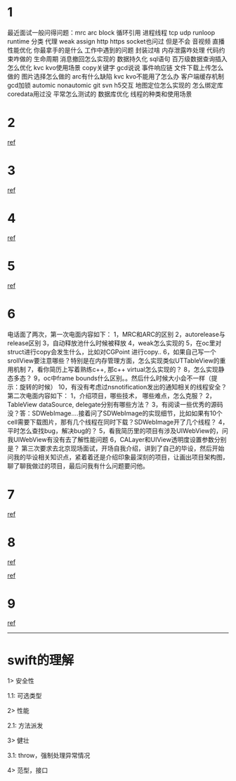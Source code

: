 # 1

最近面试一般问得问题：mrc arc block 循环引用 进程线程 tcp udp runloop runtime 分类 代理 weak assign http https socket也问过 但是不会 音视频 直播 性能优化 你最拿手的是什么 工作中遇到的问题 封装过啥 内存泄露咋处理 代码约束咋做的 生命周期 消息撤回怎么实现的 数据持久化 sql语句 百万级数据查询插入怎么优化 kvc kvo使用场景 copy关键字 gcd说说 事件响应链 文件下载上传怎么做的 图片选择怎么做的 arc有什么缺陷 kvc kvo不能用了怎么办 客户端缓存机制 gcd加锁 automic nonautomic git svn h5交互 地图定位怎么实现的 怎么绑定库 coredata用过没 平常怎么测试的 数据库优化 线程的种类和使用场景

# 2

[ref](http://hl1987.com/2017/09/05/%E8%85%BE%E8%AE%AFSNG%E6%9F%90%E9%83%A8%E9%97%A8iOS%E9%9D%A2%E8%AF%95%E7%BB%8F%E5%8E%86/)

# 3

[ref](https://juejin.im/post/5b5a8e7e518825615e6f6c11)

# 4

[ref](https://github.com/lzyy/iOS-Developer-Interview-Questions)

# 5

[ref](http://www.zoomfeng.com/blog/ios-level-up.html)

# 6

电话面了两次，第一次电面内容如下：
1，MRC和ARC的区别
2，autorelease与release区别
3，自动释放池什么时候被释放
4，weak怎么实现的
5，在oc里对struct进行copy会发生什么，比如对CGPoint 进行copy..
6，如果自己写一个srollView要注意哪些？特别是在内存管理方面，怎么实现类似UTTableView的重用机制
7，看你简历上写着熟练c++, 那c++ virtual怎么实现的？
8，怎么实现静态多态？
9，oc中frame bounds什么区别。。然后什么时候大小会不一样（提示：旋转的时候）
10，有没有考虑过nsnotification发出的通知相关的线程安全？
第二次电面内容如下：
1，介绍项目，哪些技术， 哪些难点，怎么克服？
2，TableView dataSource, delegate分别有哪些方法？
3，有阅读一些优秀的源码没？答：SDWebImage....接着问了SDWebImage的实现细节，比如如果有10个cell需要下载图片，那有几个线程在同时下载？SDWebImage开了几个线程？
4，平时怎么查找bug，解决bug的？
5，看我简历里的项目有涉及UIWebView的，问我UIWebView有没有去了解性能问题
6，CALayer和UIView透明度设置参数分别是？
第三次要求去北京现场面试，开场自我介绍，讲到了自己的毕设，然后开始问我的毕设相关知识点，紧着着还是介绍印象最深刻的项目，让画出项目架构图，聊了聊我做过的项目，最后问我有什么问题要问他。

# 7

[ref](https://shawnfoo.github.io/2018/11/19/%E4%B8%89%E5%B9%B4iOS%E9%9D%A2%E8%AF%95%E4%B9%8B%E5%A4%A7%E5%8E%82%E5%AF%BB%E6%A2%A6%E8%AE%B0/)

# 8

[ref](https://gsl201600.github.io/2019/12/18/iOS%E9%9D%A2%E8%AF%95%E9%A2%982019%E4%B8%8A/)

[ref](https://github.com/LGCooci/LGiOSQuestions)

# 9

[ref](https://zhuanlan.zhihu.com/p/62091020)


---

# swift的理解

1> 安全性

1.1: 可选类型 

2> 性能

2.1: 方法派发

3> 健壮

3.1: throw，强制处理异常情况

4> 范型，接口
